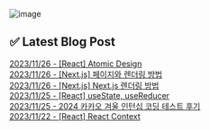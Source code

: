 ![image](https://user-images.githubusercontent.com/76645095/162124599-f9d701d6-e523-49c4-a6ce-193dc38f1026.png)

## ✅ Latest Blog Post

[2023/11/26 - [React] Atomic Design](http://blog.naver.com/ds4ouj/223275392995) <br/>
[2023/11/26 - [Next.js] 페이지와 렌더링 방법](http://blog.naver.com/ds4ouj/223275349469) <br/>
[2023/11/26 - [Next.js] Next.js 렌더링 방법](http://blog.naver.com/ds4ouj/223275260356) <br/>
[2023/11/25 - [React] useState, useReducer](http://blog.naver.com/ds4ouj/223274697164) <br/>
[2023/11/25 - 2024 카카오 겨울 인턴십 코딩 테스트 후기](http://blog.naver.com/ds4ouj/223274605742) <br/>
[2023/11/22 - [React] React Context](http://blog.naver.com/ds4ouj/223272041173) <br/>
